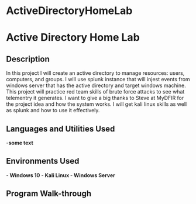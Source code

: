# ActiveDirectoryHomeLab

<h1>Active Directory Home Lab</h1>

<h2>Description</h2>
In this project I will create an active directory to manage resources: users, computers, and groups. I will use splunk instance that will injest events from windows server that has the active directory and target windows machine. This project will practice red team skills of brute force attacks to see what telementry it generates. I want to give a big thanks to Steve at MyDFIR for the project idea and how the system works. I will get kali linux skills as well as splunk and how to use it effectively. 
<br />


<h2>Languages and Utilities Used</h2>
-<b>some text</b>

<h2>Environments Used</h2>

-<b> Windows 10 </b>
-<b> Kali Linux </b>
-<b> Windows Server </b>


<h2>Program Walk-through</h2>
